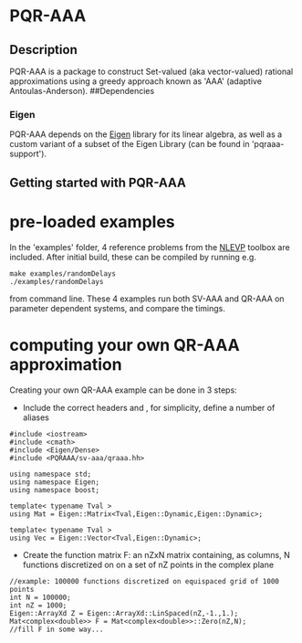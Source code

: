 # PQR-AAA
## Description
PQR-AAA is a package to construct Set-valued (aka vector-valued) rational approximations using a greedy approach known as 'AAA' (adaptive Antoulas-Anderson).
##Dependencies
### Eigen
PQR-AAA depends on the [Eigen](https://eigen.tuxfamily.org/index.php?title=Main_Page) library for its linear algebra, as well as a custom variant of a subset of the Eigen Library (can be found in 'pqraaa-support').
## Getting started with PQR-AAA
# pre-loaded examples
In the 'examples' folder, 4 reference problems from the [NLEVP](https://github.com/ftisseur/nlevp) toolbox are included. After initial build, these can be compiled by running e.g.
```
make examples/randomDelays
./examples/randomDelays
```
from command line. These 4 examples run both SV-AAA and QR-AAA on parameter dependent systems, and compare the timings.
# computing your own QR-AAA approximation
Creating your own QR-AAA example can be done in 3 steps:
* Include the correct headers and , for simplicity, define a number of aliases
```
#include <iostream>
#include <cmath>
#include <Eigen/Dense>
#include <PQRAAA/sv-aaa/qraaa.hh>

using namespace std;
using namespace Eigen;
using namespace boost;

template< typename Tval >
using Mat = Eigen::Matrix<Tval,Eigen::Dynamic,Eigen::Dynamic>;

template< typename Tval >
using Vec = Eigen::Vector<Tval,Eigen::Dynamic>;
```
* Create the function matrix F: an nZxN matrix containing, as columns, N functions discretized on on a set of nZ points in the complex plane
```
//example: 100000 functions discretized on equispaced grid of 1000 points
int N = 100000;
int nZ = 1000;
Eigen::ArrayXd Z = Eigen::ArrayXd::LinSpaced(nZ,-1.,1.);
Mat<complex<double>> F = Mat<complex<double>>::Zero(nZ,N);
//fill F in some way...
```
